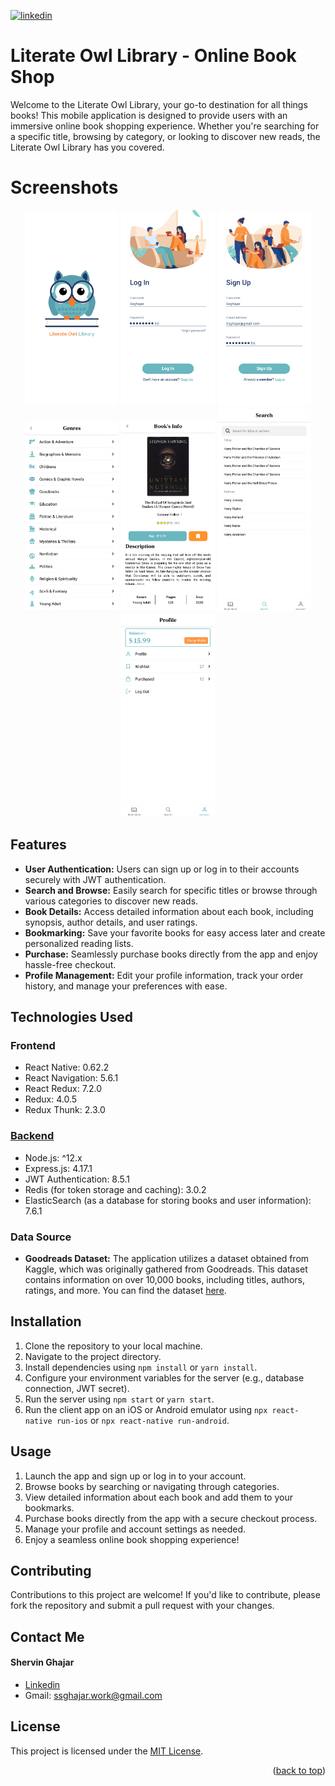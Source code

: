 <a name="readme-top"></a>
[![linkedin][linkedin-shield]][linkedin-url]

# Literate Owl Library - Online Book Shop

Welcome to the Literate Owl Library, your go-to destination for all things books! This mobile application is designed to provide users with an immersive online book shopping experience. Whether you're searching for a specific title, browsing by category, or looking to discover new reads, the Literate Owl Library has you covered.

# Screenshots
<div align="center">  
    <img src="screenshots/intro.png" alt="intro" width="150" >
    <img src="screenshots/LogIn _ Input 2.png" alt="main" width="150" >
    <img src="screenshots/SignUp _ Input 3.png" alt="step_1" width="150" >
    <img src="screenshots/Home _ Genres.png" alt="step_2" width="150" >
    <img src="screenshots/Home _ Book Info _ Bookmarked.png" alt="end" width="150" >
    <img src="screenshots/Search.png" alt="end" width="150" >
    <img src="screenshots/Profile.png" alt="end" width="150" >
</div>

## Features
- **User Authentication:** Users can sign up or log in to their accounts securely with JWT authentication.
- **Search and Browse:** Easily search for specific titles or browse through various categories to discover new reads.
- **Book Details:** Access detailed information about each book, including synopsis, author details, and user ratings.
- **Bookmarking:** Save your favorite books for easy access later and create personalized reading lists.
- **Purchase:** Seamlessly purchase books directly from the app and enjoy hassle-free checkout.
- **Profile Management:** Edit your profile information, track your order history, and manage your preferences with ease.

## Technologies Used
### Frontend
- React Native: 0.62.2
- React Navigation: 5.6.1
- React Redux: 7.2.0
- Redux: 4.0.5
- Redux Thunk: 2.3.0

### [Backend][lol-backend]
- Node.js: ^12.x
- Express.js: 4.17.1
- JWT Authentication: 8.5.1
- Redis (for token storage and caching): 3.0.2
- ElasticSearch (as a database for storing books and user information): 7.6.1
### Data Source
- **Goodreads Dataset:** The application utilizes a dataset obtained from Kaggle, which was originally gathered from Goodreads. This dataset contains information on over 10,000 books, including titles, authors, ratings, and more. You can find the dataset [here][kaggle-url].

## Installation
1. Clone the repository to your local machine.
2. Navigate to the project directory.
3. Install dependencies using `npm install` or `yarn install`.
4. Configure your environment variables for the server (e.g., database connection, JWT secret).
5. Run the server using `npm start` or `yarn start`.
6. Run the client app on an iOS or Android emulator using `npx react-native run-ios` or `npx react-native run-android`.

## Usage
1. Launch the app and sign up or log in to your account.
2. Browse books by searching or navigating through categories.
3. View detailed information about each book and add them to your bookmarks.
4. Purchase books directly from the app with a secure checkout process.
5. Manage your profile and account settings as needed.
6. Enjoy a seamless online book shopping experience!

## Contributing
Contributions to this project are welcome! If you'd like to contribute, please fork the repository and submit a pull request with your changes.

## Contact Me

#### Shervin Ghajar
- [Linkedin][linkedin-url]
- Gmail: ssghajar.work@gmail.com

## License
This project is licensed under the [MIT License](/LICENSE).
<p align="right">(<a href="#readme-top">back to top</a>)</p>

<!-- MARKDOWN LINKS & IMAGES -->
[kaggle-url]: https://www.kaggle.com/datasets/jealousleopard/goodreadsbooks

[linkedin-shield]: https://img.shields.io/badge/Linkedin-0A66C2?style=for-the-badge&logo=linkedin&logoColor=white
[linkedin-url]: https://www.linkedin.com/in/shervin-ghajar-254258180/

[gmail-shield]: https://shields.io/badge/Gmail-white?logo=gmail
[gmail-url]: ssghajar.work@gmail.com

[lol-backend]: https://github.com/shervin-ghajar/literate-owl-library-backend
